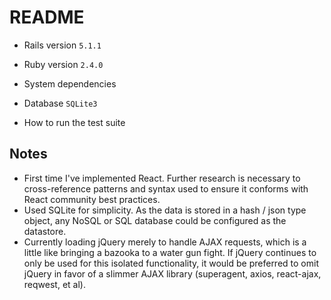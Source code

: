 # README


* Rails version `5.1.1`

* Ruby version `2.4.0`

* System dependencies

* Database `SQLite3`

* How to run the test suite

## Notes
- First time I've implemented React. Further research is necessary to cross-reference patterns and syntax used to ensure it conforms with React community best practices.
- Used SQLite for simplicity. As the data is stored in a hash / json type object, any NoSQL or SQL database could be configured as the datastore.
- Currently loading jQuery merely to handle AJAX requests, which is a little like bringing a bazooka to a water gun fight. If jQuery continues to only be used for this isolated functionality, it would be preferred to omit jQuery in favor of a slimmer AJAX library (superagent, axios, react-ajax, reqwest, et al).



<!-- Bootstrap -->